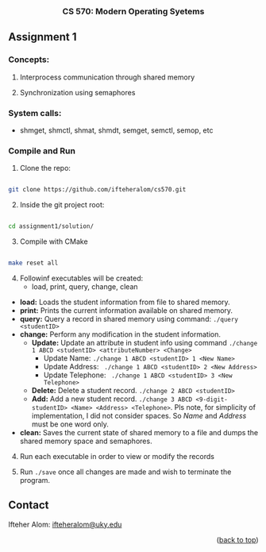 <a  name="readme-top"></a>
<!-- PROJECT LOGO -->
<br  />
<div  align="center">
<h3  align="center">CS 570: Modern Operating Syetems</h3>
</div>

<!-- GETTING STARTED -->

## Assignment 1

  

### Concepts:

1. Interprocess communication through shared memory

2. Synchronization using semaphores

  

### System calls:

* shmget, shmctl, shmat, shmdt, semget, semctl, semop, etc

  

### Compile and Run

1. Clone the repo:

```sh

git clone https://github.com/ifteheralom/cs570.git

```

2. Inside the git project root:

```sh

cd assignment1/solution/

```

3. Compile with CMake

```sh

make reset all

```

4. Followinf executables will be created:
	* load, print, query, change, clean
* **load:**  Loads the student information from file to shared memory.
* **print:**  Prints the current information available on shared memory.
* **query:** Query a record in shared memory using command: `./query <studentID>`
* **change:** Perform any modification in the student information.
	* **Update:** Update an attribute in student info using command `./change 1 ABCD <studentID> <attributeNumber> <Change>`
		* Update Name: `./change 1 ABCD <studentID> 1 <New Name>`
		* Update Address: ` ./change 1 ABCD <studentID> 2 <New Address>`
		* Update Telephone: ` ./change 1 ABCD <studentID> 3 <New Telephone>`
	* **Delete:** Delete a student record. `./change 2 ABCD <studentID>`
	* **Add:** Add a new student record. `./change 3 ABCD <9-digit-studentID> <Name> <Address> <Telephone>`. Pls note, for simplicity of implementation, I did not consider spaces. So *Name* and *Address* must be one word only. 
* **clean:** Saves the current state of shared memory to a file and dumps the shared memory space and semaphores.

4. Run each executable in order to view or modify the records

5. Run `./save` once all changes are made and wish to terminate the program.

  

<!-- CONTACT -->

## Contact

  

Ifteher Alom: ifteheralom@uky.edu

  

<p  align="right">(<a  href="#readme-top">back to top</a>)</p>